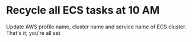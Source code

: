 # Recycle all ECS tasks at 10 AM

Update AWS profile name, cluster name and service name of ECS cluster. That's it; you're all set

